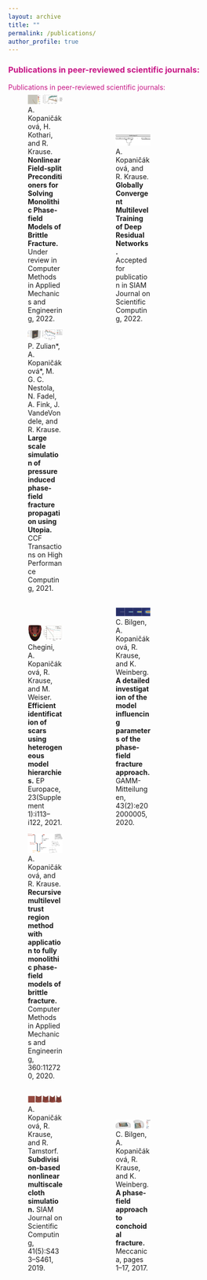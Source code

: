 ```yaml
---
layout: archive
title: ""
permalink: /publications/
author_profile: true
---
```


### <span style="color:rgb(199, 21, 133)">Publications in peer-reviewed scientific journals:</span>
<head>
<!-- <title>Grid Example</title> -->
<style>
#wrapper {
}
#section_title {
	height:10px;
	color:rgb(199, 21, 133);
}
#div_paper {
    display: inline-block;
    width:30%;
    height:200px;
}
#div_space {
    display: inline-block;
    width:4%;
    height:200px;
}
</style>
</head>
<body>	
<div id="section_title">	
Publications in peer-reviewed scientific journals:
</div>
<div id="wrapper">
    <div id="div_paper">  
    	<figure>
  <a href="/publication/pf_spin">
     <img src="/images/pf_spin.png">
  </a>
  <figcaption>A. Kopaničáková, H. Kothari, and R. Krause. 
  <b>Nonlinear Field-split Preconditioners for Solving Monolithic Phase-field Models of Brittle Fracture.</b> 
  Under review in Computer Methods in Applied Mechanics and Engineering, 2022. </figcaption>
  </figure></div>
  <div id="div_space"></div>
  <div id="div_paper"><figure>
  <a href="/publication/rmtr_resnet">
     <img src="/images/rmtr_resnet.png">
  </a>
  <figcaption>A. Kopaničáková, and R. Krause. 
  <b>Globally Convergent Multilevel Training of Deep Residual Networks.</b> 
  Accepted for publication in SIAM Journal on Scientific Computing, 2022. </figcaption>
  </figure></div>
<div id="div_space"></div>
  <div id="div_paper"><figure>
  <a href="/publication/pf_utopia">
     <img src="/images/pf_utopia.png">
  </a>
  <figcaption>P. Zulian*, A. Kopaničáková*, M. G. C. Nestola, N. Fadel, A. Fink, J. VandeVondele, and R. Krause.
  <b>Large scale simulation of pressure induced phase-field fracture propagation using Utopia.</b> 
  CCF Transactions on High Performance Computing, 2021. </figcaption>
  </figure></div>  
</div><br/>
<!-- row 2-->
<div id="wrapper">
    <div id="div_paper">  
    	<figure>
  <a href="/publication/rmtr_electrocardio1">
     <img src="/images/rmtr_electrocardio1.png">
  </a>
  <figcaption>Chegini, A. Kopaničáková, R. Krause, and M. Weiser. 
  <b>Efficient identification of scars using heterogeneous model hierarchies.</b> 
  EP Europace, 23(Supplement 1):i113–i122, 2021. </figcaption>
  </figure></div>
  <div id="div_space"></div>
  <div id="div_paper"><figure>
  <a href="/publication/pf_params">
     <img src="/images/pf_params.png">
  </a>
  <figcaption>C. Bilgen, A. Kopaničáková, R. Krause, and K. Weinberg.
  <b>A detailed investigation of the model influencing parameters of the phase-field fracture approach.</b> 
  GAMM-Mitteilungen, 43(2):e202000005, 2020. </figcaption>
  </figure></div>
<div id="div_space"></div>
  <div id="div_paper"><figure>
  <a href="/publication/rmtr_pf">
     <img src="/images/rmtr_pf.png">
  </a>
  <figcaption>A. Kopaničáková, and R. Krause.
  <b> Recursive multilevel trust region method with application to fully monolithic phase-field models of brittle fracture.</b> 
  Computer Methods in Applied Mechanics and Engineering, 360:112720, 2020. </figcaption>
  </figure></div>  
</div><br/>
<!-- row 3-->
<div id="wrapper">
    <div id="div_paper">  
    	<figure>
  <a href="/publication/rmtr_cloth">
     <img src="/images/rmtr_cloth.png">
  </a>
  <figcaption>A. Kopaničáková, R. Krause, and R. Tamstorf.
  <b> Subdivision-based nonlinear multiscale cloth simulation.</b>
  SIAM Journal on Scientific Computing, 41(5):S433–S461, 2019.  </figcaption>
  </figure></div>
  <div id="div_space"></div>
  <div id="div_paper"><figure>
  <a href="/publication/conchoidal_frac">
     <img src="/images/conchoidal_frac.png">
  </a>
  <figcaption>C. Bilgen, A. Kopaničáková, R. Krause, and K. Weinberg.
  <b>A phase-field approach to conchoidal fracture.</b> 
  Meccanica, pages 1–17, 2017. </figcaption>
  </figure></div>
<div id="div_space"></div>
  <div id="div_paper">
<!--   	<figure>
  <a href="/publication/rmtr_pf">
     <img src="/images/rmtr_pf.png">
  </a>
  <figcaption>A. Kopaničáková, and R. Krause.
  <b> Recursive multilevel trust region method with application to fully monolithic phase-field models of brittle fracture.</b> 
  Computer Methods in Applied Mechanics and Engineering, 360:112720, 2020. </figcaption>
  </figure> -->
</div>  
</div><br/>
</body>



<!-- 

### <span style="color:rgb(199, 21, 133)"> Publications in peer-reviewed conference proceedings:</span>
[C1] L. Gaedke-Merzhauser\*, **A. Kopaničáková\***, and R. Krause. Multilevel minimization for deep residual networks. In Proceedings of French-German-Swiss Optimization Conference (FGS’2019), 2021. **(\* Equal contribution)**. <a href="https://www.proquest.com/openview/7a0e921c47a627ec2097406f991ceee4/1?pq-origsite=gscholar&cbl=1796391" style="color:rgb(199, 21, 133,0.75);">Link to published article.</a> <br />
[C2] C. von Planta, **A. Kopaničáková**, and R. Krause. Training of residual networks with stochastic MG/Opt. In ICML 2021 Workshop:Beyond First Order Methods in Machine Learning, 2021.<a href="https://drive.google.com/file/d/1dpgGBYC6ixRfpc3UxY9AH3aB4w2edUF_/view" style="color:rgb(199, 21, 133,0.75);">Link to published article.</a> <br />
[C3] V. Braglia\*, **A. Kopaničáková\***, and R. Krause. A multilevel approach to training. In ICML 2020 Workshop: Beyond First Order Methods in Machine Learning, 2020. **(\* Equal contribution)**, <a href="https://drive.google.com/file/d/10GWhl-UzVwlZur5OC43P-P-p_ktSyhUO/view" style="color:rgb(199, 21, 133,0.75);">Link to published article.</a> <br />
[C4] C. Bilgen, **A. Kopaničáková**, R. Krause, and K. Weinberg. A phase-field approach to pneumatic fracture. In PAMM, volume 17, pages 71–74, 2017. <a href="https://onlinelibrary.wiley.com/doi/epdf/10.1002/pamm.201710022" style="color:rgb(199, 21, 133,0.75);">Link to published article.</a> <br />


### <span style="color:rgb(199, 21, 133)"> Peer-reviewed book chapters:</span>
[B1] C. Bilgen, **A. Kopaničáková**, R. Krause, and K. Weinberg. A phase-field approach to pneumatic fracture. In J.Schroder and P.Wriggers,editors,Non-standard Discretisation Methods in Solid Mechanics,pages 217–241,2022.  <a href="https://onlinelibrary.wiley.com/doi/epdf/10.1002/pamm.201710022" style="color:rgb(199, 21, 133,0.75);">Link to published article.</a> <br />
[B2] F. Chegini, **A. Kopaničáková**, M. Weiser, and R. Krause. Quantitative analysis of nonlinear multifidelity optimization for inverse electrophysiology. In Domain Decomposition Methods in Science and Engineering XXVI. Springer, 2021. Accepted. <a href="" style="color:rgb(199, 21, 133,0.75);">Preprint can be provided upon request.</a> <br />
[B3]  **A. Kopaničáková** and R. Krause. Multilevel Active-Set Trust-Region (MASTR) Method for Bound Constrained Minimization. In Domain Decomposition Methods in Science and Engineering XXVI. Springer, 2021. Accepted. <a href="https://arxiv.org/pdf/2103.14552.pdf" style="color:rgb(199, 21, 133,0.75);">Link to preprint.</a> <br />
[B4] H. Kothari, **A. Kopaničáková**, and R. Krause. A Matrix-free Multigrid Preconditioner for Jacobian-free Newton-Krylov Methods. In Domain Decomposition Methods in Science and Engineering XXVI. Springer, 2021. Accepted. <a href="https://arxiv.org/abs/2203.13738" style="color:rgb(199, 21, 133,0.75);"> Link to preprint.</a> <br />


### <span style="color:rgb(199, 21, 133)"> PhD thesis:</span>
[PT1] **A. Kopaničáková**. Multilevel minimization in trust-region framework - Algorithmic and software developments. USI, 2020. <a href="https://doc.rero.ch/record/330121/files/2020INFO021.pdf" style="color:rgb(199, 21, 133,0.75);">Link to document.</a> <br />

 -->